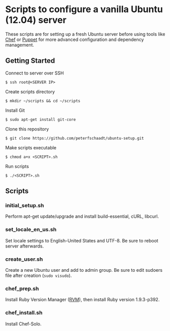 # Scripts to configure a vanilla Ubuntu (12.04) server

These scripts are for setting up a fresh Ubuntu server before using tools like [Chef](http://www.opscode.com/chef/) or [Puppet](https://puppetlabs.com/) for more advanced configuration and dependency management.

## Getting Started

Connect to server over SSH
```
$ ssh root@<SERVER IP>
```

Create scripts directory
```
$ mkdir ~/scripts && cd ~/scripts
```

Install Git
```
$ sudo apt-get install git-core
```

Clone this repository
```
$ git clone https://github.com/peterfschaadt/ubuntu-setup.git
```

Make scripts executable
```
$ chmod a+x <SCRIPT>.sh
```

Run scripts
```
$ ./<SCRIPT>.sh
```

## Scripts

### initial_setup.sh

Perform apt-get update/upgrade and install build-essential, cURL, libcurl.

### set_locale_en_us.sh

Set locale settings to English-United States and UTF-8. Be sure to reboot server afterwards.

### create_user.sh

Create a new Ubuntu user and add to admin group. Be sure to edit sudoers file after creation (```sudo visudo```).

### chef_prep.sh

Install Ruby Version Manager ([RVM](https://rvm.io/)), then install Ruby version 1.9.3-p392.

### chef_install.sh

Install Chef-Solo.

